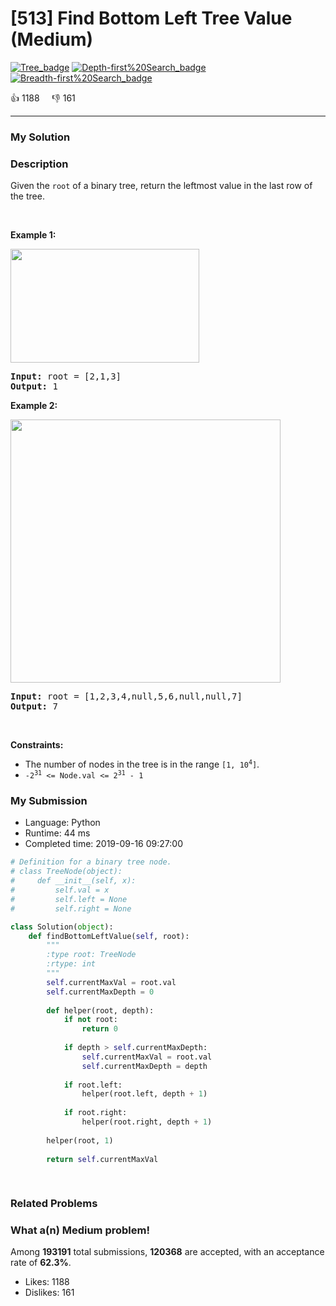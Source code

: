 # [513] Find Bottom Left Tree Value (Medium)

[![Tree_badge](https://img.shields.io/badge/topic-Tree-green.svg)](https://leetcode.com/problems/find-bottom-left-tree-value/)  [![Depth-first%20Search_badge](https://img.shields.io/badge/topic-Depth-first%20Search-green.svg)](https://leetcode.com/problems/find-bottom-left-tree-value/)  [![Breadth-first%20Search_badge](https://img.shields.io/badge/topic-Breadth-first%20Search-green.svg)](https://leetcode.com/problems/find-bottom-left-tree-value/) 

:+1: 1188 &nbsp; &nbsp; :thumbsdown: 161

---

### My Solution


### Description
<p>Given the <code>root</code> of a binary tree, return the leftmost value in the last row of the tree.</p>

<p>&nbsp;</p>
<p><strong>Example 1:</strong></p>
<img alt="" src="https://assets.leetcode.com/uploads/2020/12/14/tree1.jpg" style="width: 302px; height: 182px;" />
<pre>
<strong>Input:</strong> root = [2,1,3]
<strong>Output:</strong> 1
</pre>

<p><strong>Example 2:</strong></p>
<img alt="" src="https://assets.leetcode.com/uploads/2020/12/14/tree2.jpg" style="width: 432px; height: 421px;" />
<pre>
<strong>Input:</strong> root = [1,2,3,4,null,5,6,null,null,7]
<strong>Output:</strong> 7
</pre>

<p>&nbsp;</p>
<p><strong>Constraints:</strong></p>

<ul>
	<li>The number of nodes in the tree is in the range <code>[1, 10<sup>4</sup>]</code>.</li>
	<li><code>-2<sup>31</sup> &lt;= Node.val &lt;= 2<sup>31</sup> - 1</code></li>
</ul>



### My Submission

- Language: Python
- Runtime: 44 ms
- Completed time: 2019-09-16 09:27:00

```Python
# Definition for a binary tree node.
# class TreeNode(object):
#     def __init__(self, x):
#         self.val = x
#         self.left = None
#         self.right = None

class Solution(object):
    def findBottomLeftValue(self, root):
        """
        :type root: TreeNode
        :rtype: int
        """
        self.currentMaxVal = root.val
        self.currentMaxDepth = 0
        
        def helper(root, depth):
            if not root:
                return 0
            
            if depth > self.currentMaxDepth:
                self.currentMaxVal = root.val
                self.currentMaxDepth = depth
            
            if root.left:
                helper(root.left, depth + 1)
            
            if root.right:
                helper(root.right, depth + 1)
        
        helper(root, 1)
        
        return self.currentMaxVal
                
                
```


### Related Problems




### What a(n) Medium problem!
Among **193191** total submissions, **120368** are accepted, with an acceptance rate of **62.3%**. <br>

- Likes: 1188
- Dislikes: 161

